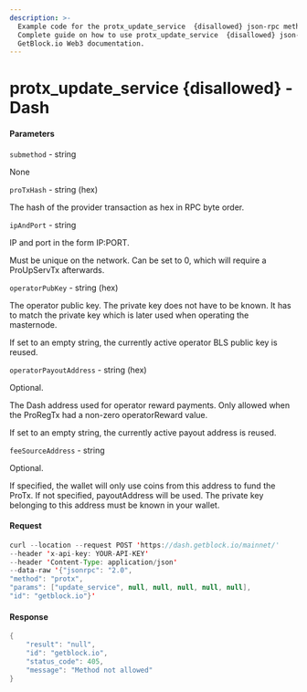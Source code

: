 ```yaml
---
description: >-
  Example code for the protx_update_service  {disallowed} json-rpc method.
  Сomplete guide on how to use protx_update_service  {disallowed} json-rpc in
  GetBlock.io Web3 documentation.
---
```


# protx\_update\_service {disallowed} - Dash

#### Parameters

`submethod` - string

None

`proTxHash` - string (hex)

The hash of the provider transaction as hex in RPC byte order.

`ipAndPort` - string

IP and port in the form IP:PORT.

Must be unique on the network. Can be set to 0, which will require a ProUpServTx afterwards.

`operatorPubKey` - string (hex)

The operator public key. The private key does not have to be known. It has to match the private key which is later used when operating the masternode.

If set to an empty string, the currently active operator BLS public key is reused.

`operatorPayoutAddress` - string (hex)

Optional.

The Dash address used for operator reward payments. Only allowed when the ProRegTx had a non-zero operatorReward value.

If set to an empty string, the currently active payout address is reused.

`feeSourceAddress` - string

Optional.

If specified, the wallet will only use coins from this address to fund the ProTx. If not specified, payoutAddress will be used. The private key belonging to this address must be known in your wallet.

#### Request

```java
curl --location --request POST 'https://dash.getblock.io/mainnet/' 
--header 'x-api-key: YOUR-API-KEY' 
--header 'Content-Type: application/json' 
--data-raw '{"jsonrpc": "2.0",
"method": "protx",
"params": ["update_service", null, null, null, null, null],
"id": "getblock.io"}'
```

#### Response

```java
{
    "result": "null",
    "id": "getblock.io",
    "status_code": 405,
    "message": "Method not allowed"
}
```
